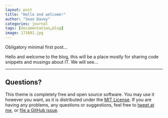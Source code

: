 ```yaml
---
layout: post
title: "Hello and welcome!"
author: "Sean Davey"
categories: journal
tags: [documentation,blog]
image: 171681.jpg
---
```


Obligatory minimal first post...

Hello and welcome to the blog, this will be a place mostly for sharing code snippets and musings about IT. We will see...





____ 


## Questions?

This theme is completely free and open source software. You may use it however you want, as it is distributed under the [MIT License](http://choosealicense.com/licenses/mit/). If you are having any problems, any questions or suggestions, feel free to [tweet at me](https://twitter.com/intent/tweet?text=My%question%about%Lagrange%is:%&amp;via=paululele), or [file a GitHub issue](https://github.com/lenpaul/lagrange/issues/new).
